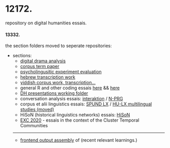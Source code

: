 # 12172.
repository on digital humanities essais.
#### 13332.
the section folders moved to seperate repositories:

- sections:
  - [digital drama analysis](https://github.com/esteeschwarz/DD_ss22)
  - [corpus term paper](https://github.com/esteeschwarz/DYN_ss22)
  - [psycholingusitic experiment evaluation](https://github.com/esteeschwarz/hux2021)
  - [hebrew transcription work](https://github.com/esteeschwarz/R-essais/tree/main/IVRIT)
  - [yiddish corpus work, transcription...](https://github.com/esteeschwarz/ETCRA5_dd23/tree/master/dybbuk)
  - general R and other coding essais [here](https://github.com/esteeschwarz/R-essais) && [here](https://github.com/esteeschwarz/essais/tree/main/docs/STAT_R)
  - [DH presentations working folder](https://github.com/esteeschwarz/DH_essais/tree/main/sections/pr)
  - conversation analysis essais: [interaktion](https://github.com/esteeschwarz/CA_ws2122/tree/main/INT_CA) / [N-PRG](https://github.com/esteeschwarz/CA_ws2122/tree/main/NPRG)
  - corpus et alii linguistics essais: [SPUND LX](https://github.com/esteeschwarz/SPUND-LX) / [HU-LX multilingual studies (moved)](https://github.com/esteeschwarz/HU-LX)
  - HiSoN (historical linguistics networks) essais: [HiSoN](https://github.com/esteeschwarz/HiSon)   
  - [EXC 2020](https://github.com/esteeschwarz/ETCRA5_dd23) - essais in the context of the Cluster Temporal Communities 
  ----
  - [frontend output assembly](https://userpage.fu-berlin.de/stschwarz/links?title=adaskool&ref=github) of (recent relevant learnings.)

